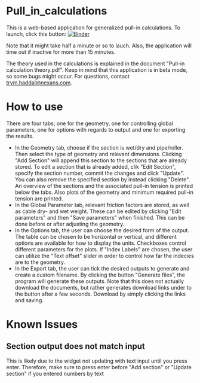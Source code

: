 # Pull_in_calculations
This is a web-based application for generalized pull-in calculations. To launch, click this button: [![Binder](https://mybinder.org/badge_logo.svg)](https://mybinder.org/v2/gh/trymhaddal/Pull_in_calculations/HEAD?urlpath=voila%2Frender%2Fmain.ipynb)

Note that it might take half a minute or so to lauch. Also, the application will time out if inactive for more than 15 minutes.

The theory used in the calculations is explained in the document "Pull-in calculation theory.pdf". Keep in mind that this application is in beta mode, so some bugs might occur. For questions, contact trym.haddal@nexans.com.

# How to use
There are four tabs; one for the geometry, one for controlling global parameters, one for options with regards to output and one for exporting the results. 

- In the Geometry tab, choose if the section is wet/dry and pipe/roller. Then select the type of geometry and relevant dimensions. Clicking "Add Section" will append this section to the sections that are already stored. To edit a section that is already added, clik "Edit Section", specify the section number, commit the changes and click "Update". You can also remove the specified section by instead clicking "Delete". An overview of the sections and the associated pull-in tension is printed below the tabs. Also plots of the geometry and minimum required pull-in tension are printed.
- In the Global Parameter tab, relevant friction factors are stored, as well as cable dry- and wet weight. These can be edited by clicking "Edit parameters" and then "Save parameters" when finished. This can be done before or after adjusting the geometry.
- In the Options tab, the user can choose the desired form of the output. The table can be chosen to be horizontal or vertical, and different options are available for how to display the units. Checkboxes control different parameters for the plots. If "Index Labels" are chosen, the user can utilize the "Text offset" slider in order to control how far the indecies are to the geometry.
- In the Export tab, the user can tick the desired outputs to generate and create a custom filename. By clicking the button "Generate files", the program will generate these outputs. Note that this does not actually download the documents, but rather generates download links under to the button after a few seconds. Download by simply clicking the links and saving.

# Known Issues
## Section output does not match input
This is likely due to the widget not updating with text input until you press enter. Therefore, make sure to press enter before "Add section" or "Update section" if you entered numbers by text
